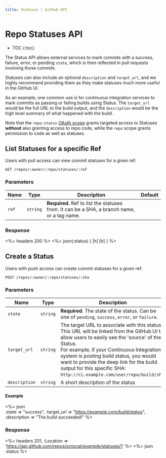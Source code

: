 ```yaml
---
title: Statuses | GitHub API
---
```


# Repo Statuses API

* TOC
{:toc}

The Status API allows external services to mark commits with a success,
failure, error, or pending `state`, which is then reflected in pull requests
involving those commits.

Statuses can also include an optional `description` and `target_url`, and
we highly recommend providing them as they make statuses much more
useful in the GitHub UI.

As an example, one common use is for continuous integration
services to mark commits as passing or failing builds using Status.  The
`target_url` would be the full URL to the build output, and the
`description` would be the high level summary of what happened with the
build.

Note that the `repo:status` [OAuth scope](/v3/oauth/#scopes) grants targeted
access to Statuses **without** also granting access to repo code, while the
`repo` scope grants permission to code as well as statuses.

## List Statuses for a specific Ref

Users with pull access can view commit statuses for a given ref:

    GET /repos/:owner/:repo/statuses/:ref

### Parameters

Name | Type | Description | Default
-----|------|-------------|---------
`ref`|`string` | **Required**. Ref to list the statuses from. It can be a SHA, a branch name, or a tag name.|


### Response

<%= headers 200 %>
<%= json(:status) { |h| [h] } %>

## Create a Status

Users with push access can create commit statuses for a given ref:

    POST /repos/:owner/:repo/statuses/:sha

### Parameters

Name | Type | Description | Default
-----|------|-------------|---------
`state`|`string` | **Required**. The state of the status. Can be one of `pending`, `success`, `error`, or `failure`.|
`target_url`|`string` | The target URL to associate with this status.  This URL will be linked from the GitHub UI to allow users to easily see the 'source' of the Status.<br/>For example, if your Continuous Integration system is posting build status, you would want to provide the deep link for the build output for this specific SHA:<br/>`http://ci.example.com/user/repo/build/sha`.|
`description`|`string` | A short description of the status|

#### Example

<%= json \
  :state         => "success",
  :target_url      => "https://example.com/build/status",
  :description   => "The build succeeded!"
%>

### Response

<%= headers 201,
      :Location =>
'https://api.github.com/repos/octocat/example/statuses/1' %>
<%= json :status %>
